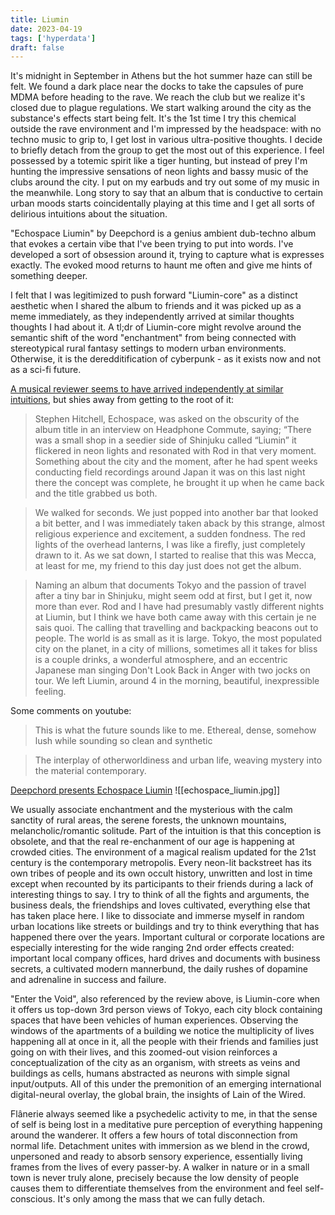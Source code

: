 ```yaml
---
title: Liumin
date: 2023-04-19
tags: ['hyperdata']
draft: false
---
```


It's midnight in September in Athens but the hot summer haze can still be felt. We found a dark place near the docks to take the capsules of pure MDMA before heading to the rave. We reach the club but we realize it's closed due to plague regulations. We start walking around the city as the substance's effects start being felt. It's the 1st time I try this chemical outside the rave environment and I'm impressed by the headspace: with no techno music to grip to, I get lost in various ultra-positive thoughts. I decide to briefly detach from the group to get the most out of this experience. I feel possessed by a totemic spirit like a tiger hunting, but instead of prey I'm hunting the impressive sensations of neon lights and bassy music of the clubs around the city. I put on my earbuds and try out some of my music in the meanwhile. Long story to say that an album that is conductive to certain urban moods starts coincidentally playing at this time and I get all sorts of delirious intuitions about the situation.

"Echospace Liumin" by Deepchord is a genius ambient dub-techno album that evokes a certain vibe that I've been trying to put into words. I've developed a sort of obsession around it, trying to capture what is expresses exactly. The evoked mood returns to haunt me often and give me hints of something deeper.

I felt that I was legitimized to push forward "Liumin-core" as a distinct aesthetic when I shared the album to friends and it was picked up as a meme immediately, as they independently arrived at similar thoughts thoughts I had about it. A tl;dr of Liumin-core might revolve around the semantic shift of the word "enchantment" from being connected with stereotypical rural fantasy settings to modern urban environments. Otherwise, it is the deredditification of cyberpunk - as it exists now and not as a sci-fi future.

[A musical reviewer seems to have arrived independently at similar intuitions](https://rateyourmusic.com/music-review/cub1/deepchord-presents-echospace/liumin/100289455), but shies away from getting to the root of it:
> Stephen Hitchell, Echospace, was asked on the obscurity of the album title in an interview on Headphone Commute, saying;
“There was a small shop in a seedier side of Shinjuku called “Liumin” it flickered in neon lights and resonated with Rod in that very moment. Something about the city and the moment, after he had spent weeks conducting field recordings around Japan it was on this last night there the concept was complete, he brought it up when he came back and the title grabbed us both.

> We walked for seconds. We just popped into another bar that looked a bit better, and I was immediately taken aback by this strange, almost religious experience and excitement, a sudden fondness. The red lights of the overhead lanterns, I was like a firefly, just completely drawn to it. As we sat down, I started to realise that this was Mecca, at least for me, my friend to this day just does not get the album.

> Naming an album that documents Tokyo and the passion of travel after a tiny bar in Shinjuku, might seem odd at first, but I get it, now more than ever. Rod and I have had presumably vastly different nights at Liumin, but I think we have both came away with this certain je ne sais quoi. The calling that travelling and backpacking beacons out to people. The world is as small as it is large. Tokyo, the most populated city on the planet, in a city of millions, sometimes all it takes for bliss is a couple drinks, a wonderful atmosphere, and an eccentric Japanese man singing Don&#39;t Look Back in Anger with two jocks on tour. We left Liumin, around 4 in the morning, beautiful, inexpressible feeling.
> 

Some comments on youtube:
> This is what the future sounds like to me. Ethereal, dense, somehow lush while sounding so clean and synthetic

> The interplay of otherworldiness and urban life, weaving mystery into the material contemporary.

[Deepchord presents Echospace Liumin](https://www.youtube.com/watch?v=qGPZpr5H9Sk)
![[echospace_liumin.jpg]]

We usually associate enchantment and the mysterious with the calm sanctity of rural areas, the serene forests, the unknown mountains, melancholic/romantic solitude. Part of the intuition is that this conception is obsolete, and that the real re-enchanment of our age is happening at crowded cities. The environment of a magical realism updated for the 21st century is the contemporary metropolis. Every neon-lit backstreet has its own tribes of people and its own occult history, unwritten and lost in time except when recounted by its participants to their friends during a lack of interesting things to say. I try to think of all the fights and arguments, the business deals, the friendships and loves cultivated, everything else that has taken place here. I like to dissociate and immerse myself in random urban locations like streets or buildings and try to think everything that has happened there over the years. Important cultural or corporate locations are especially interesting for the wide ranging 2nd order effects created: important local company offices, hard drives and documents with business secrets, a cultivated modern mannerbund, the daily rushes of dopamine and adrenaline in success and failure.

"Enter the Void", also referenced by the review above, is Liumin-core when it offers us top-down 3rd person views of Tokyo, each city block containing spaces that have been vehicles of human experiences. Observing the windows of the apartments of a building we notice the multiplicity of lives happening all at once in it, all the people with their friends and families just going on with their lives, and this zoomed-out vision reinforces a conceptualization of the city as an organism, with streets as veins and buildings as cells, humans abstracted as neurons with simple signal input/outputs. All of this under the premonition of an emerging international digital-neural overlay, the global brain, the insights of Lain of the Wired.

Flânerie always seemed like a psychedelic activity to me, in that the sense of self is being lost in a meditative pure perception of everything happening around the wanderer. It offers a few hours of total disconnection from normal life. Detachment unites with immersion as we blend in the crowd, unpersoned and ready to absorb sensory experience, essentially living frames from the lives of every passer-by. A walker in nature or in a small town is never truly alone, precisely because the low density of people causes them to differentiate themselves from the environment and feel self-conscious. It's only among the mass that we can fully detach.



